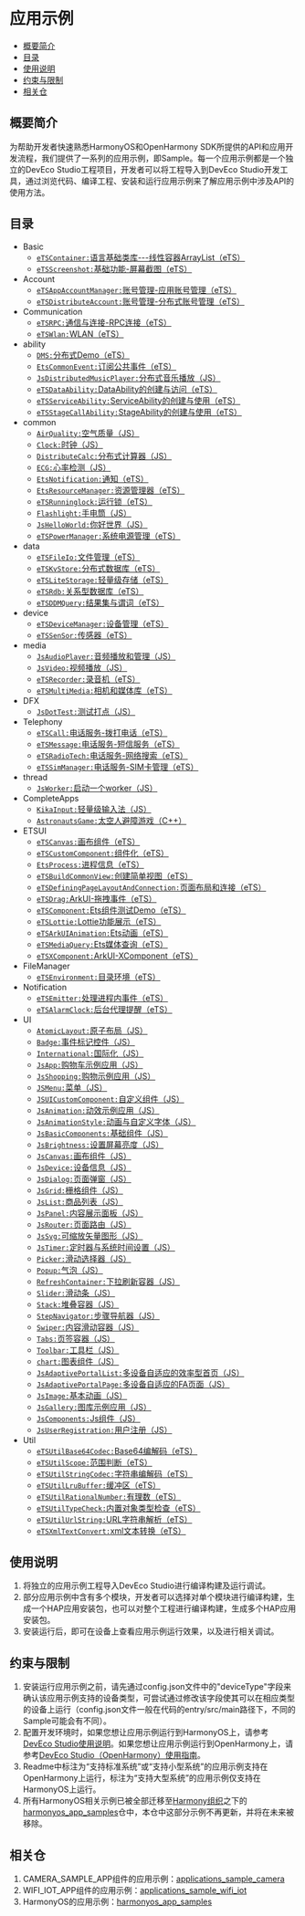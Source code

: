 # 应用示例<a name="ZH-CN_TOPIC_0000001115464207"></a>

-   [概要简介](#section1470103520301)
-   [目录](#sectionMenu)
-   [使用说明](#section17988202503116)
-   [约束与限制](#section18841871178)
-   [相关仓](#section741114082513)

## 概要简介<a name="section1470103520301"></a>

为帮助开发者快速熟悉HarmonyOS和OpenHarmony SDK所提供的API和应用开发流程，我们提供了一系列的应用示例，即Sample。每一个应用示例都是一个独立的DevEco Studio工程项目，开发者可以将工程导入到DevEco Studio开发工具，通过浏览代码、编译工程、安装和运行应用示例来了解应用示例中涉及API的使用方法。

## 目录<a name="sectionMenu"></a>
- Basic
  - [`eTSContainer:`语言基础类库---线性容器ArrayList（eTS）](https://gitee.com/openharmony/app_samples/tree/master/Basic/eTSContainer)
  - [`eTSScreenshot:`基础功能-屏幕截图（eTS）](https://gitee.com/openharmony/app_samples/tree/master/Basic/eTSScreenshot)
- Account
  - [`eTSAppAccountManager:`账号管理-应用账号管理（eTS）](https://gitee.com/openharmony/app_samples/tree/master/Account/eTSAppAccountManager)
  - [`eTSDistributeAccount:`账号管理-分布式账号管理（eTS）](https://gitee.com/openharmony/app_samples/tree/master/Account/eTSDistributeAccount)
- Communication
  - [`eTSRPC:`通信与连接-RPC连接（eTS）](https://gitee.com/openharmony/app_samples/tree/master/Communication/eTSRPC)
  - [`eTSWlan:`WLAN（eTS）](https://gitee.com/openharmony/app_samples/tree/master/Communication/eTSWlan) 
- ability
  - [`DMS:`分布式Demo（eTS）](https://gitee.com/openharmony/app_samples/tree/master/ability/DMS)
  - [`EtsCommonEvent:`订阅公共事件（eTS）](https://gitee.com/openharmony/app_samples/tree/master/ability/EtsCommonEvent)
  - [`JsDistributedMusicPlayer:`分布式音乐播放（JS）](https://gitee.com/openharmony/app_samples/tree/master/ability/JsDistributedMusicPlayer)
  - [`eTSDataAbility:`DataAbility的创建与访问（eTS）](https://gitee.com/openharmony/app_samples/tree/master/ability/eTSDataAbility)
  - [`eTSServiceAbility:`ServiceAbility的创建与使用（eTS）](https://gitee.com/openharmony/app_samples/tree/master/ability/eTSServiceAbility)
  - [`eTSStageCallAbility:`StageAbility的创建与使用（eTS）](https://gitee.com/openharmony/app_samples/tree/master/ability/eTSStageCallAbility)
- common
  - [`AirQuality:`空气质量（JS）](https://gitee.com/openharmony/app_samples/tree/master/common/AirQuality)
  - [`Clock:`时钟（JS）](https://gitee.com/openharmony/app_samples/tree/master/common/Clock)
  - [`DistributeCalc:`分布式计算器（JS）](https://gitee.com/openharmony/app_samples/tree/master/common/DistributeCalc)
  - [`ECG:`心率检测（JS）](https://gitee.com/openharmony/app_samples/tree/master/common/ECG)
  - [`EtsNotification:`通知（eTS）](https://gitee.com/openharmony/app_samples/tree/master/common/EtsNotification)
  - [`EtsResourceManager:`资源管理器（eTS）](https://gitee.com/openharmony/app_samples/tree/master/common/EtsResourceManager)
  - [`eTSRunninglock:`运行锁（eTS）](https://gitee.com/openharmony/app_samples/tree/master/common/eTSRunninglock)
  - [`Flashlight:`手电筒（JS）](https://gitee.com/openharmony/app_samples/tree/master/common/Flashlight)
  - [`JsHelloWorld:`你好世界（JS）](https://gitee.com/openharmony/app_samples/tree/master/common/JsHelloWorld)
  - [`eTSPowerManager:`系统电源管理（eTS）](https://gitee.com/openharmony/app_samples/tree/master/common/eTSPowerManager)
- data
  - [`eTSFileIo:`文件管理（eTS）](https://gitee.com/openharmony/app_samples/tree/master/data/eTSFileIo)
  - [`eTSKvStore:`分布式数据库（eTS）](https://gitee.com/openharmony/app_samples/tree/master/data/eTSKvStore)
  - [`eTSLiteStorage:`轻量级存储（eTS）](https://gitee.com/openharmony/app_samples/tree/master/data/eTSLiteStorage)
  - [`eTSRdb:`关系型数据库（eTS）](https://gitee.com/openharmony/app_samples/tree/master/data/eTSRdb)
  - [`eTSDDMQuery:`结果集与谓词（eTS）](https://gitee.com/openharmony/app_samples/tree/master/data/eTSDDMQuery)
- device
  - [`eTSDeviceManager:`设备管理（eTS）](https://gitee.com/openharmony/app_samples/tree/master/device/eTSDeviceManager)
  - [`eTSSenSor:`传感器（eTS）](https://gitee.com/openharmony/app_samples/tree/master/device/eTSSenSor)
- media
  - [`JsAudioPlayer:`音频播放和管理（JS）](https://gitee.com/openharmony/app_samples/tree/master/media/JsAudioPlayer)
  - [`JsVideo:`视频播放（JS）](https://gitee.com/openharmony/app_samples/tree/master/media/JsVideo)
  - [`eTSRecorder:`录音机（eTS）](https://gitee.com/openharmony/app_samples/tree/master/media/eTSRecorder)
  - [`eTSMultiMedia:`相机和媒体库（eTS）](https://gitee.com/openharmony/app_samples/tree/master/media/eTSMultiMedia)
- DFX
  - [`JsDotTest:`测试打点（JS）](https://gitee.com/openharmony/app_samples/tree/master/DFX/JsDotTest)
- Telephony
  - [`eTSCall:`电话服务-拨打电话（eTS）](https://gitee.com/openharmony/app_samples/tree/master/Telephony/eTSCall)
  - [`eTSMessage:`电话服务-短信服务（eTS）](https://gitee.com/openharmony/app_samples/tree/master/Telephony/eTSMessage)
  - [`eTSRadioTech:`电话服务-网络搜索（eTS）](https://gitee.com/openharmony/app_samples/tree/master/Telephony/eTSRadioTech)
  - [`eTSSimManager:`电话服务-SIM卡管理（eTS）](https://gitee.com/openharmony/app_samples/tree/master/Telephony/eTSSimManager)
- thread
  - [`JsWorker:`启动一个worker（JS）](https://gitee.com/openharmony/app_samples/tree/master/thread/JsWorker)
- CompleteApps
  - [`KikaInput:`轻量级输入法（JS）](https://gitee.com/openharmony/app_samples/tree/master/CompleteApps/KikaInput)
  - [`AstronautsGame:`太空人避障游戏（C++）](https://gitee.com/openharmony/app_samples/tree/master/CompleteApps/AstronautsGame)
- ETSUI
  - [`eTSCanvas:`画布组件（eTS）](https://gitee.com/openharmony/app_samples/tree/master/ETSUI/eTSCanvas)
  - [`eTSCustomComponent:`组件化（eTS）](ETSUI/eTSCustomComponent)
  - [`EtsProcess:`进程信息（eTS）](https://gitee.com/openharmony/app_samples/tree/master/ETSUI/EtsProcess)
  - [`eTSBuildCommonView:`创建简单视图（eTS）](https://gitee.com/openharmony/app_samples/tree/master/ETSUI/eTSBuildCommonView)
  - [`eTSDefiningPageLayoutAndConnection:`页面布局和连接（eTS）](https://gitee.com/openharmony/app_samples/tree/master/ETSUI/eTSDefiningPageLayoutAndConnection)
  - [`eTSDrag:`ArkUI-拖拽事件（eTS）](https://gitee.com/openharmony/app_samples/tree/master/ETSUI/eTSDrag)
  - [`eTSComponent:`Ets组件测试Demo（eTS）](https://gitee.com/openharmony/app_samples/tree/master/ETSUI/eTSComponent)
  - [`eTSLottie:`Lottie功能展示（eTS）](https://gitee.com/openharmony/app_samples/tree/master/ETSUI/eTSLottie) 
  - [`eTSArkUIAnimation:`Ets动画（eTS）](https://gitee.com/openharmony/app_samples/tree/master/ETSUI/eTSArkUIAnimation)
  - [`eTSMediaQuery:`Ets媒体查询（eTS）](https://gitee.com/openharmony/app_samples/tree/master/ETSUI/eTSMediaQuery)
  - [`eTSXComponent:`ArkUI-XComponent（eTS）](https://gitee.com/openharmony/app_samples/tree/master/ETSUI/eTSXComponent)
- FileManager
  - [`eTSEnvironment:`目录环境（eTS）](https://gitee.com/openharmony/app_samples/tree/master/FileManager/eTSEnvironment)
- Notification
  - [`eTSEmitter:`处理进程内事件（eTS）](https://gitee.com/openharmony/app_samples/tree/master/Notification/eTSEmitter)
  - [`eTSAlarmClock:`后台代理提醒（eTS）](https://gitee.com/openharmony/app_samples/tree/master/Notification/eTSAlarmClock)
- UI
  - [`AtomicLayout:`原子布局（JS）](https://gitee.com/openharmony/app_samples/tree/master/UI/AtomicLayout)
  - [`Badge:`事件标记控件（JS）](https://gitee.com/openharmony/app_samples/tree/master/UI/Badge)
  - [`International:`国际化（JS）](https://gitee.com/openharmony/app_samples/tree/master/UI/International)
  - [`JsApp:`购物车示例应用（JS）](https://gitee.com/openharmony/app_samples/tree/master/UI/JsApp)  
  - [`JsShopping:`购物示例应用（JS）](https://gitee.com/openharmony/app_samples/tree/master/UI/JsShopping)     
  - [`JSMenu:`菜单（JS）](https://gitee.com/openharmony/app_samples/tree/master/UI/JSMenu)
  - [`JSUICustomComponent:`自定义组件（JS）](https://gitee.com/openharmony/app_samples/tree/master/UI/JSUICustomComponent)
  - [`JsAnimation:`动效示例应用（JS）](https://gitee.com/openharmony/app_samples/tree/master/UI/JsAnimation)
  - [`JsAnimationStyle:`动画与自定义字体（JS）](https://gitee.com/openharmony/app_samples/tree/master/UI/JsAnimationStyle)
  - [`JsBasicComponents:`基础组件（JS）](https://gitee.com/openharmony/app_samples/tree/master/UI/JsBasicComponents)
  - [`JsBrightness:`设置屏幕亮度（JS）](https://gitee.com/openharmony/app_samples/tree/master/UI/JsBrightness)
  - [`JsCanvas:`画布组件（JS）](https://gitee.com/openharmony/app_samples/tree/master/UI/JsCanvas)
  - [`JsDevice:`设备信息（JS）](https://gitee.com/openharmony/app_samples/tree/master/UI/JsDevice)
  - [`JsDialog:`页面弹窗（JS）](https://gitee.com/openharmony/app_samples/tree/master/UI/JsDialog)
  - [`JsGrid:`栅格组件（JS）](https://gitee.com/openharmony/app_samples/tree/master/UI/JsGrid)
  - [`JsList:`商品列表（JS）](https://gitee.com/openharmony/app_samples/tree/master/UI/JsList)
  - [`JsPanel:`内容展示面板（JS）](https://gitee.com/openharmony/app_samples/tree/master/UI/JsPanel)
  - [`JsRouter:`页面路由（JS）](https://gitee.com/openharmony/app_samples/tree/master/UI/JsRouter)
  - [`JsSvg:`可缩放矢量图形（JS）](https://gitee.com/openharmony/app_samples/tree/master/UI/JsSvg)
  - [`JsTimer:`定时器与系统时间设置（JS）](https://gitee.com/openharmony/app_samples/tree/master/UI/JsTimer)
  - [`Picker:`滑动选择器（JS）](https://gitee.com/openharmony/app_samples/tree/master/UI/Picker)
  - [`Popup:`气泡（JS）](https://gitee.com/openharmony/app_samples/tree/master/UI/Popup)
  - [`RefreshContainer:`下拉刷新容器（JS）](https://gitee.com/openharmony/app_samples/tree/master/UI/RefreshContainer)
  - [`Slider:`滑动条（JS）](https://gitee.com/openharmony/app_samples/tree/master/UI/Slider)
  - [`Stack:`堆叠容器（JS）](https://gitee.com/openharmony/app_samples/tree/master/UI/Stack)
  - [`StepNavigator:`步骤导航器（JS）](https://gitee.com/openharmony/app_samples/tree/master/UI/StepNavigator)
  - [`Swiper:`内容滑动容器（JS）](https://gitee.com/openharmony/app_samples/tree/master/UI/Swiper)
  - [`Tabs:`页签容器（JS）](https://gitee.com/openharmony/app_samples/tree/master/UI/Tabs)
  - [`Toolbar:`工具栏（JS）](https://gitee.com/openharmony/app_samples/tree/master/UI/Toolbar)
  - [`chart:`图表组件（JS）](https://gitee.com/openharmony/app_samples/tree/master/UI/chart)
  - [`JsAdaptivePortalList:`多设备自适应的效率型首页（JS）](https://gitee.com/openharmony/app_samples/tree/master/UI/JsAdaptivePortalList)
  - [`JsAdaptivePortalPage:`多设备自适应的FA页面（JS）](https://gitee.com/openharmony/app_samples/tree/master/UI/JsAdaptivePortalPage)
  - [`JsImage:`基本动画（JS）](https://gitee.com/openharmony/app_samples/tree/master/UI/JsImage)
  - [`JsGallery:`图库示例应用（JS）](https://gitee.com/openharmony/app_samples/tree/master/UI/JsGallery)
  - [`JsComponents:`Js组件（JS）](https://gitee.com/openharmony/app_samples/tree/master/UI/JsComponents)
  - [`JsUserRegistration:`用户注册（JS）](https://gitee.com/openharmony/app_samples/tree/master/UI/JsUserRegistration)
- Util
  - [`eTSUtilBase64Codec:`Base64编解码（eTS）](https://gitee.com/openharmony/app_samples/tree/master/Util/eTSUtilBase64Codec)
  - [`eTSUtilScope:`范围判断（eTS）](https://gitee.com/openharmony/app_samples/tree/master/Util/eTSUtilScope)
  - [`eTSUtilStringCodec:`字符串编解码（eTS）](https://gitee.com/openharmony/app_samples/tree/master/Util/eTSUtilStringCodec)
  - [`eTSUtilLruBuffer:`缓冲区（eTS）](https://gitee.com/openharmony/app_samples/tree/master/Util/eTSUtilLruBuffer)
  - [`eTSUtilRationalNumber:`有理数（eTS）](https://gitee.com/openharmony/app_samples/tree/master/Util/eTSUtilRationalNumber)
  - [`eTSUtilTypeCheck:`内置对象类型检查（eTS）](https://gitee.com/openharmony/app_samples/tree/master/Util/eTSUtilTypeCheck)
  - [`eTSUtilUrlString:`URL字符串解析（eTS）](https://gitee.com/openharmony/app_samples/tree/master/Util/eTSUtilUrlString)
  - [`eTSXmlTextConvert:`xml文本转换（eTS）](https://gitee.com/openharmony/app_samples/tree/master/Util/eTSXmlTextConvert)

## 使用说明<a name="section17988202503116"></a>

1.  将独立的应用示例工程导入DevEco Studio进行编译构建及运行调试。
2.  部分应用示例中含有多个模块，开发者可以选择对单个模块进行编译构建，生成一个HAP应用安装包，也可以对整个工程进行编译构建，生成多个HAP应用安装包。
3.  安装运行后，即可在设备上查看应用示例运行效果，以及进行相关调试。

## 约束与限制<a name="section18841871178"></a>

1.  安装运行应用示例之前，请先通过config.json文件中的"deviceType"字段来确认该应用示例支持的设备类型，可尝试通过修改该字段使其可以在相应类型的设备上运行（config.json文件一般在代码的entry/src/main路径下，不同的Sample可能会有不同）。
2.  配置开发环境时，如果您想让应用示例运行到HarmonyOS上，请参考[DevEco Studio使用说明](https://developer.harmonyos.com/cn/docs/documentation/doc-guides/tools_overview-0000001053582387)。如果您想让应用示例运行到OpenHarmony上，请参考[DevEco Studio（OpenHarmony）使用指南](https://gitee.com/openharmony/docs/blob/master/zh-cn/application-dev/quick-start/Readme-CN.md)。
3.  Readme中标注为“支持标准系统”或“支持小型系统”的应用示例支持在OpenHarmony上运行，标注为“支持大型系统”的应用示例仅支持在HarmonyOS上运行。
4.  所有HarmonyOS相关示例已被全部迁移至[Harmony组织](https://gitee.com/harmonyos)之下的[harmonyos\_app\_samples](https://gitee.com/harmonyos/harmonyos_app_samples)仓中，本仓中这部分示例不再更新，并将在未来被移除。

## 相关仓<a name="section741114082513"></a>

1.  CAMERA\_SAMPLE\_APP组件的应用示例：[applications\_sample\_camera](https://gitee.com/openharmony/applications_sample_camera/blob/master/README_zh.md)
2.  WIFI\_IOT\_APP组件的应用示例：[applications\_sample\_wifi\_iot](https://gitee.com/openharmony/applications_sample_wifi_iot/blob/master/README_zh.md)
3.  HarmonyOS的应用示例：[harmonyos\_app\_samples](https://gitee.com/harmonyos/harmonyos_app_samples)